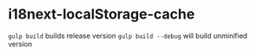 # i18next-localStorage-cache


`gulp build` builds release version
`gulp build --debug` will build unminified version
